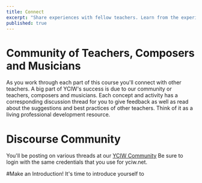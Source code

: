 ```yaml
---
title: Connect 
excerpt: "Share experiences with fellow teachers. Learn from the experience of other teachers."
published: true
---
```


# Community of Teachers, Composers and Musicians
As you work through each part of this course you'll connect with other teachers. A big part of YCIW's success is due to our community or teachers, composers and musicians. Each concept and activity has a corresponding discussion thread for you to give feedback as well as read about the suggestions and best practices of other teachers. Think of it as a living professional development resource. 

# Discourse Community
You'll be posting on various threads at our [YCIW Community](http://discourse.yciw.net) Be sure to login with the same credentials that you use for yciw.net.

#Make an Introduction!
It's time to introduce yourself to 

